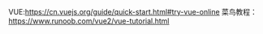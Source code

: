 VUE:https://cn.vuejs.org/guide/quick-start.html#try-vue-online
菜鸟教程：https://www.runoob.com/vue2/vue-tutorial.html
